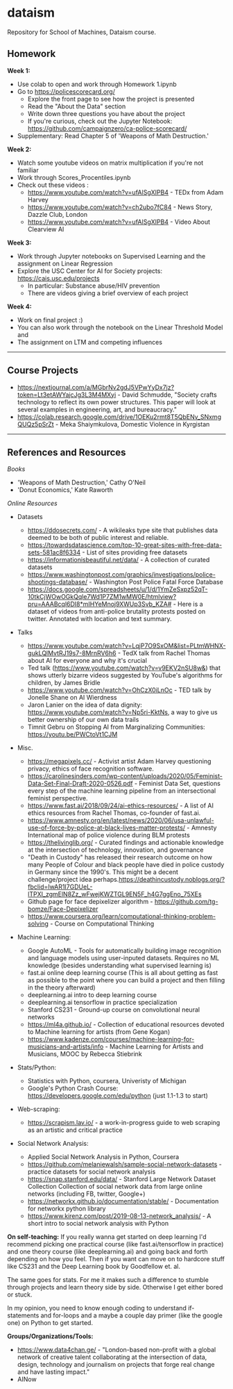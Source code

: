 # dataism
Repository for School of Machines, Dataism course.

## Homework
**Week 1:**
* Use colab to open and work through Homework 1.ipynb
* Go to https://policescorecard.org/
   - Explore the front page to see how the project is presented
   - Read the "About the Data" section
   - Write down three questions you have about the project
   - If you're curious, check out the Jupyter Notebook: https://github.com/campaignzero/ca-police-scorecard/
* Supplementary: Read Chapter 5 of 'Weapons of Math Destruction.'

**Week 2:**
* Watch some youtube videos on matrix multiplication if you're not familiar
* Work through Scores_Procentiles.ipynb
* Check out these videos : 
   * https://www.youtube.com/watch?v=ufAlSgXIPB4 - TEDx from Adam Harvey
   * https://www.youtube.com/watch?v=ch2ubo7fC84 - News Story, Dazzle Club, London
   * https://www.youtube.com/watch?v=ufAlSgXIPB4 - Video About Clearview AI
   
**Week 3:**
* Work through Jupyter notebooks on Supervised Learning and the assignment on Linear Regression
* Explore the USC Center for AI for Society projects: https://cais.usc.edu/projects
   * In particular: Substance abuse/HIV prevention
   * There are videos giving a brief overview of each project
 
 **Week 4:**
 * Work on final project :)
 * You can also work through the notebook on the Linear Threshold Model and
 * The assignment on LTM and competing influences
 ---  
## Course Projects 
 * https://nextjournal.com/a/MGbrNv2gdJ5VPwYyDx7jz?token=Lt3etAWYajcJg3L3M4MXyi - David Schmudde, "Society crafts technology to reflect its own power structures. This paper will look at several examples in engineering, art, and bureaucracy."
 * https://colab.research.google.com/drive/1OEKu2rmt8T5QbENv_SNxmgQUQz5pSrZt - Meka Shaiymkulova, Domestic Violence in Kyrgistan
 ---
## References and Resources

*Books*
* 'Weapons of Math Destruction,' Cathy O'Neil
* 'Donut Economics,' Kate Raworth

*Online Resources*

* Datasets
   * https://ddosecrets.com/ - A wikileaks type site that publishes data deemed to be both of public interest and reliable.
   * https://towardsdatascience.com/top-10-great-sites-with-free-data-sets-581ac8f6334 - List of sites providing free datasets
   * https://informationisbeautiful.net/data/ - A collection of curated datasets
   * https://www.washingtonpost.com/graphics/investigations/police-shootings-database/ - Washington Post Police Fatal Force Database
   * https://docs.google.com/spreadsheets/u/1/d/1YmZeSxpz52qT-10tkCjWOwOGkQqle7Wd1P7ZM1wMW0E/htmlview?pru=AAABcql6DI8*mIHYeMnoj9XWUp3Svb_KZA# - Here is a dataset of videos from anti-police brutality protests posted on twitter. Annotated with location and text summary.
   
* Talks
   * https://www.youtube.com/watch?v=LqjP7O9SxOM&list=PLtmWHNX-gukLQlMvtRJ19s7-8MrnRV6h6 - TedX talk from Rachel Thomas about AI for everyone and why it's crucial
   * Ted talk (https://www.youtube.com/watch?v=v9EKV2nSU8w&) that shows utterly bizarre videos suggested by YouTube's algorithms for children, by James Bridle
   * https://www.youtube.com/watch?v=OhCzX0iLnOc - TED talk by Jonelle Shane on AI Wierdness
   * Jaron Lanier on the idea of data dignity: https://www.youtube.com/watch?v=Np5ri-KktNs, a way to give us better ownership of our own data trails
   * Timnit Gebru on Stopping AI from Marginalizing Communities: https://youtu.be/PWCtoVt1CJM
   
   
   

* Misc. 
   *  https://megapixels.cc/ - Activist artist Adam Harvey questioning privacy, ethics  of face recognition software.
   * https://carolinesinders.com/wp-content/uploads/2020/05/Feminist-Data-Set-Final-Draft-2020-0526.pdf - Feminist Data Set, questions every step of the machine learning pipeline from an intersectional feminist perspective.
   * https://www.fast.ai/2018/09/24/ai-ethics-resources/ - A list of AI ethics resources from Rachel Thomas, co-founder of fast.ai.
   * https://www.amnesty.org/en/latest/news/2020/06/usa-unlawful-use-of-force-by-police-at-black-lives-matter-protests/ - Amnesty International map of police violence during BLM protests
   * https://thelivinglib.org/ - Curated findings and actionable knowledge at the intersection of technology, innovation, and governance
   * "Death in Custody" has released their research outcome on how many People of Colour and black people have died in police custody in Germany since the 1990's. This might be a decent challenge/project idea perhaps.https://deathincustody.noblogs.org/?fbclid=IwAR1I7GDUeL-lTPXI_zgmElN8Zz_wFwejKWZTGL9EN5F_h4G7ggEno_75XEs
   * Github page for face depixelizer algorithm - https://github.com/tg-bomze/Face-Depixelizer
   * https://www.coursera.org/learn/computational-thinking-problem-solving - Course on Computational Thinking

* Machine Learning:
   * Google AutoML - Tools for automatically building image recognition and language models using user-inputed datasets. Requires no ML knowledge (besides understanding what supervised learning is)
   * fast.ai online deep learning course (This is all about getting as fast as possible to the point where you can build a project and then filling in the theory afterward) 
   * deeplearning.ai intro to deep learning course
   * deeplearning.ai tensorflow in practice specialization
   * Stanford CS231 - Ground-up course on convolutional neural networks
   * https://ml4a.github.io/ - Collection of educational resources devoted to Machine learning for artists (from Gene Kogan)
   * https://www.kadenze.com/courses/machine-learning-for-musicians-and-artists/info - Machine Learning for Artists and Musicians, MOOC by Rebecca Stiebrink
  
* Stats/Python:
   * Statistics with Python, coursera, Univeristy of Michigan
   * Google's Python Crash Course: https://developers.google.com/edu/python (just 1.1-1.3 to start)


* Web-scraping:
   * https://scrapism.lav.io/ - a work-in-progress guide to web scraping as an artistic and critical practice
   
* Social Network Analysis:
   * Applied Social Network Analysis in Python, Coursera
   * https://github.com/melaniewalsh/sample-social-network-datasets - practice datasets for social network analysis
   * https://snap.stanford.edu/data/ - Stanford Large Network Dataset Collection
Collection of social network data from large online networks (including FB, twitter, Google+)
   * https://networkx.github.io/documentation/stable/ - Documentation for networkx python library
   * https://www.kirenz.com/post/2019-08-13-network_analysis/ - A short intro to social network analysis with Python



**On self-teaching:**
If you really wanna get started on deep learning I'd recommend picking one practical course (like fast.ai/tensorflow in practice) and one theory course (like deeplearning.ai) and going back and forth depending on how you feel. Then if you want can move on to hardcore stuff like CS231 and the Deep Learning book by Goodfellow et. al.

The same goes for stats. For me it makes such a difference to stumble through projects and learn theory side by side. Otherwise I get either bored or stuck.

In my opinion, you need to know enough coding to understand if-statements and for-loops and a maybe a couple day primer (like the google one) on Python to get started.

**Groups/Organizations/Tools:**
* https://www.data4chan.ge/ - "London-based non-profit with a global network of creative talent collaborating at the intersection of data, design, technology and journalism on projects that forge real change and have lasting impact."
* AINow
